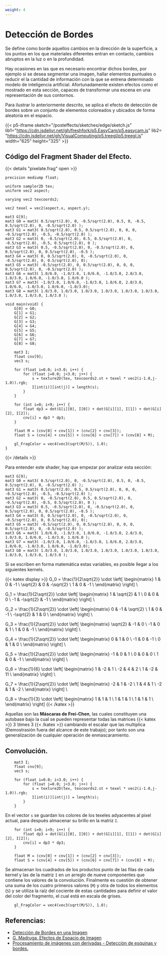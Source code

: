 ```yaml
---
weight: 4
---
```


# Detección de Bordes

Se define como borde aquellos cambios en la dirección de la superficie, a los puntos 
en los que materiales diferentes entran en contacto, cambios abruptos en la luz o en la profundidad. 

Hay ocasiones en las que es necesario encontrar dichos bordes, por ejemplo si se desea segmentar una imagen, hallar 
elementos puntuales o reducir el la cantidad de información con la que se entrena determinado modelo de inteligencia
artificial. Afortunadamente existen efectos como el mostrado en esta sección, capaces de transformar una escena en una 
representación de sus contornos.

Para ilustrar lo anteriormente descrito, se aplica el efecto de detección de bordes sobre un conjunto de elementos coloreados y 
ubicados de forma aleatoria en el espacio.

{{< p5-iframe sketch="/posteffects/sketches/edge/sketch.js" lib1="https://cdn.jsdelivr.net/gh/freshfork/p5.EasyCam/p5.easycam.js" lib2=
"https://cdn.jsdelivr.net/gh/VisualComputing/p5.treegl/p5.treegl.js" width="625" height="325" >}}

## Código del Fragment Shader del Efecto.

{{< details "pixelate.frag" open >}}
```
precision mediump float;

uniform sampler2D tex;
uniform vec2 aspect;

varying vec2 texcoords2;

vec2 texel = vec2(aspect.x, aspect.y);

mat3 G[9];
mat3 G0 = mat3( 0.5/sqrt(2.0), 0, -0.5/sqrt(2.0), 0.5, 0, -0.5, 0.5/sqrt(2.0), 0, -0.5/sqrt(2.0) );
mat3 G1 = mat3( 0.5/sqrt(2.0), 0.5, 0.5/sqrt(2.0), 0, 0, 0, -0.5/sqrt(2.0), -0.5, -0.5/sqrt(2.0) );
mat3 G2 = mat3( 0, -0.5/sqrt(2.0), 0.5, 0.5/sqrt(2.0), 0, -0.5/sqrt(2.0), -0.5, 0.5/sqrt(2.0), 0 );
mat3 G3 = mat3( 0.5, -0.5/sqrt(2.0), 0, -0.5/sqrt(2.0), 0, 0.5/sqrt(2.0), 0, 0.5/sqrt(2.0), -0.5 );
mat3 G4 = mat3( 0, 0.5/sqrt(2.0), 0, -0.5/sqrt(2.0), 0, -0.5/sqrt(2.0), 0, 0.5/sqrt(2.0), 0);
mat3 G5 = mat3( -0.5/sqrt(2.0), 0, 0.5/sqrt(2.0), 0, 0, 0, 0.5/sqrt(2.0), 0, -0.5/sqrt(2.0) );
mat3 G6 = mat3( 1.0/6.0, -1.0/3.0, 1.0/6.0, -1.0/3.0, 2.0/3.0, 1.0/3.0, 1.0/6.0, -1.0/3.0, 1.0/6.0 );
mat3 G7 = mat3( -1.0/3.0, 1.0/6.0, -1.0/3.0, 1.0/6.0, 2.0/3.0, 1.0/6.0, -1.0/3.0, 1.0/6.0, -1.0/3.0);
mat3 G8 = mat3( 1.0/3.0, 1.0/3.0, 1.0/3.0, 1.0/3.0, 1.0/3.0, 1.0/3.0, 1.0/3.0, 1.0/3.0, 1.0/3.0 );
                                                
void main(void) {        
    G[0] = G0;
    G[1] = G1;
    G[2] = G2;
    G[3] = G3;
    G[4] = G4;
    G[5] = G5;
    G[6] = G6;
    G[7] = G7;
    G[8] = G8;

    mat3 I;
    float cnv[9];
    vec3 s;
            
    for (float i=0.0; i<3.0; i++) {
        for (float j=0.0; j<3.0; j++) {
            s = texture2D(tex, texcoords2.st + texel * vec2(i-1.0,j-1.0)).rgb;
            I[int(i)][int(j)] = length(s); 
        }
    }

    for (int i=0; i<9; i++) {
        float dp3 = dot(G[i][0], I[0]) + dot(G[i][1], I[1]) + dot(G[i][2], I[2]);
        cnv[i] = dp3 * dp3; 
    }

    float M = (cnv[0] + cnv[1]) + (cnv[2] + cnv[3]);
    float S = (cnv[4] + cnv[5]) + (cnv[6] + cnv[7]) + (cnv[8] + M); 

    gl_FragColor = vec4(vec3(sqrt(M/S)), 1.0);
}
```
{{< /details >}}

Para entender este shader, hay que empezar por 
analizar esta sección:
```
mat3 G[9];
mat3 G0 = mat3( 0.5/sqrt(2.0), 0, -0.5/sqrt(2.0), 0.5, 0, -0.5, 0.5/sqrt(2.0), 0, -0.5/sqrt(2.0) );
mat3 G1 = mat3( 0.5/sqrt(2.0), 0.5, 0.5/sqrt(2.0), 0, 0, 0, -0.5/sqrt(2.0), -0.5, -0.5/sqrt(2.0) );
mat3 G2 = mat3( 0, -0.5/sqrt(2.0), 0.5, 0.5/sqrt(2.0), 0, -0.5/sqrt(2.0), -0.5, 0.5/sqrt(2.0), 0 );
mat3 G3 = mat3( 0.5, -0.5/sqrt(2.0), 0, -0.5/sqrt(2.0), 0, 0.5/sqrt(2.0), 0, 0.5/sqrt(2.0), -0.5 );
mat3 G4 = mat3( 0, 0.5/sqrt(2.0), 0, -0.5/sqrt(2.0), 0, -0.5/sqrt(2.0), 0, 0.5/sqrt(2.0), 0);
mat3 G5 = mat3( -0.5/sqrt(2.0), 0, 0.5/sqrt(2.0), 0, 0, 0, 0.5/sqrt(2.0), 0, -0.5/sqrt(2.0) );
mat3 G6 = mat3( 1.0/6.0, -1.0/3.0, 1.0/6.0, -1.0/3.0, 2.0/3.0, 1.0/3.0, 1.0/6.0, -1.0/3.0, 1.0/6.0 );
mat3 G7 = mat3( -1.0/3.0, 1.0/6.0, -1.0/3.0, 1.0/6.0, 2.0/3.0, 1.0/6.0, -1.0/3.0, 1.0/6.0, -1.0/3.0);
mat3 G8 = mat3( 1.0/3.0, 1.0/3.0, 1.0/3.0, 1.0/3.0, 1.0/3.0, 1.0/3.0, 1.0/3.0, 1.0/3.0, 1.0/3.0 );
```
Si se escriben en forma matemática estas variables, es posible llegar a los siguientes kernels.

{{< katex display >}}
G_0 = \frac{1}{2\sqrt{2}} \cdot \left[ \begin{matrix}
    1 & 0 & -1 \\
    \sqrt{2} & 0 & -\sqrt{2} \\
    1 & 0 & -1 \\
\end{matrix} \right] \\

G_1 = \frac{1}{2\sqrt{2}} \cdot \left[ \begin{matrix}
    1 & \sqrt{2} & 1 \\
    0 & 0 & 0 \\
    -1 & -\sqrt{2} & -1 \\
\end{matrix} \right] \\

G_2 = \frac{1}{2\sqrt{2}} \cdot \left[ \begin{matrix}
    0 & -1 & \sqrt{2} \\
    1 & 0 & -1 \\
    -\sqrt{2} & 1 & 0 \\
\end{matrix} \right] \\

G_3 = \frac{1}{2\sqrt{2}} \cdot \left[ \begin{matrix}
    \sqrt{2} & -1 & 0 \\
    -1 & 0 & 1 \\
    1 & 0 & -1 \\
\end{matrix} \right] \\

G_4 = \frac{1}{2\sqrt{2}} \cdot \left[ \begin{matrix}
    0 & 1 & 0 \\
    -1 & 0 & -1 \\
    0 & 1 & 0 \\
\end{matrix} \right] \\

G_5 = \frac{1}{2\sqrt{2}} \cdot \left[ \begin{matrix}
    -1 & 0 & 1 \\
    0 & 0 & 0 \\
    1 & 0 & -1 \\
\end{matrix} \right] \\

G_6 = \frac{1}{6} \cdot \left[ \begin{matrix}
    1 & -2 & 1 \\
    -2 & 4 & 2 \\
    1 & -2 & 11 \\
\end{matrix} \right] \\

G_7 = \frac{1}{2\sqrt{2}} \cdot \left[ \begin{matrix}
    -2 & 1 & -2 \\
    1 & 4 & 1 \\
    -2 & 1 & -2 \\
\end{matrix} \right] \\

G_8 = \frac{1}{3} \cdot \left[ \begin{matrix}
    1 & 1 & 1 \\
    1 & 1 & 1 \\
    1 & 1 & 1 \\
\end{matrix} \right]
{{< /katex >}}

Aquellas son las **Máscaras de Frei-Chen**, las cuales constituyen una autobase bajo la cual se pueden representar todas 
las matrices {{< katex >}} 3 \times 3 {{< /katex >}} cambiando el escalar que las multiplica (Demostrasión fuera del alcance de este
trabajo); por tanto son una generalización de cualquier operación de enmascaramiento.

## Convolución.
```
    mat3 I;
    float cnv[9];
    vec3 s;
            
    for (float i=0.0; i<3.0; i++) {
        for (float j=0.0; j<3.0; j++) {
            s = texture2D(tex, texcoords2.st + texel * vec2(i-1.0,j-1.0)).rgb;
            I[int(i)][int(j)] = length(s); 
        }
    }
```
En el vector `s` se guardan los colores de los texeles adyacentes al pixel actual, para 
después almacenar su brillo en la matriz `I`.

```
    for (int i=0; i<9; i++) {
        float dp3 = dot(G[i][0], I[0]) + dot(G[i][1], I[1]) + dot(G[i][2], I[2]);
        cnv[i] = dp3 * dp3; 
    }

    float M = (cnv[0] + cnv[1]) + (cnv[2] + cnv[3]);
    float S = (cnv[4] + cnv[5]) + (cnv[6] + cnv[7]) + (cnv[8] + M); 

```

Se almacenan los cuadrados de los productos punto de las filas de cada kernel 
y las de la matriz `I` en un arreglo de nueve componentes que contiene los valores de la convolución.
Finalmente es cuestión de obtener una suma de los cuatro primeros valores (`M`) y otra de todos los elementos (`S`) y se 
utiliza la raíz del cociente de estas cantidades para definir el valor del color del fragmento, el cual está 
en escala de grises.
```
    gl_FragColor = vec4(vec3(sqrt(M/S)), 1.0);
```

## Referencias:
* [Detección de Bordes en una Imagen](http://www4.ujaen.es/~satorres/practicas/practica3_vc.pdf)
* [G. Madruga, Efectos de Espacio de Imagen ](https://www.fing.edu.uy/inco/cursos/cga/Clases/2018/EfectosDeEspacioDeImagenGabrielMadruga.pdf)
* [Procesamiento de imágenes con derivadas - Detección de esquinas y bordes.](https://www.famaf.unc.edu.ar/~pperez1/manuales/cim/cap4.html)
